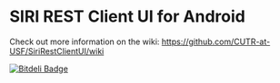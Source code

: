 SIRI REST Client UI for Android
===============================

Check out more information on the wiki:
https://github.com/CUTR-at-USF/SiriRestClientUI/wiki


[![Bitdeli Badge](https://d2weczhvl823v0.cloudfront.net/CUTR-at-USF/sirirestclientui/trend.png)](https://bitdeli.com/free "Bitdeli Badge")

